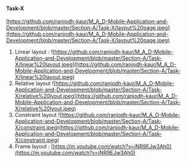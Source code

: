 #### Task-X
[https://github.com/ranjodh-kaur/M_A_D-Mobile-Application-and-Development/blob/master/Section-A/Task-X/layput%20page.jpeg}(https://github.com/ranjodh-kaur/M_A_D-Mobile-Application-and-Development/blob/master/Section-A/Task-X/layput%20page.jpeg)
1. Linear layout : ![https://github.com/ranjodh-kaur/M_A_D-Mobile-Application-and-Development/blob/master/Section-A/Task-X/linear%20layout.jpeg](https://github.com/ranjodh-kaur/M_A_D-Mobile-Application-and-Development/blob/master/Section-A/Task-X/linear%20layout.jpeg)
2. Relative layout ![https://github.com/ranjodh-kaur/M_A_D-Mobile-Application-and-Development/blob/master/Section-A/Task-X/relative%20lyout.jpeg](https://github.com/ranjodh-kaur/M_A_D-Mobile-Application-and-Development/blob/master/Section-A/Task-X/relative%20lyout.jpeg)
4. Constraint layout ![https://github.com/ranjodh-kaur/M_A_D-Mobile-Application-and-Development/blob/master/Section-A/Task-X/constraint.jpeg)(https://github.com/ranjodh-kaur/M_A_D-Mobile-Application-and-Development/blob/master/Section-A/Task-X/constraint.jpeg)
5. Frame layout : [https://m.youtube.com/watch?v=iNR9EJw3Ah0](https://m.youtube.com/watch?v=iNR9EJw3Ah0)

